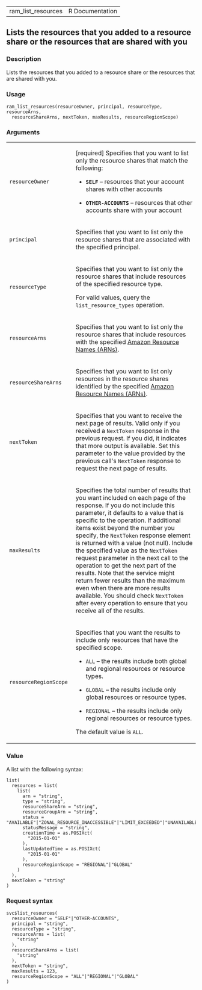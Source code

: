 <table style="width: 100%;">
<tbody>
<tr class="odd">
<td>ram_list_resources</td>
<td style="text-align: right;">R Documentation</td>
</tr>
</tbody>
</table>

## Lists the resources that you added to a resource share or the resources that are shared with you

### Description

Lists the resources that you added to a resource share or the resources
that are shared with you.

### Usage

    ram_list_resources(resourceOwner, principal, resourceType, resourceArns,
      resourceShareArns, nextToken, maxResults, resourceRegionScope)

### Arguments

<table>
<colgroup>
<col style="width: 35%" />
<col style="width: 65%" />
</colgroup>
<tbody>
<tr class="odd">
<td><code
id="ram_list_resources_:_resourceOwner">resourceOwner</code></td>
<td><p>[required] Specifies that you want to list only the resource
shares that match the following:</p>
<ul>
<li><p><strong><code>SELF</code></strong> – resources that your account
shares with other accounts</p></li>
<li><p><strong><code>OTHER-ACCOUNTS</code></strong> – resources that
other accounts share with your account</p></li>
</ul></td>
</tr>
<tr class="even">
<td><code id="ram_list_resources_:_principal">principal</code></td>
<td><p>Specifies that you want to list only the resource shares that are
associated with the specified principal.</p></td>
</tr>
<tr class="odd">
<td><code
id="ram_list_resources_:_resourceType">resourceType</code></td>
<td><p>Specifies that you want to list only the resource shares that
include resources of the specified resource type.</p>
<p>For valid values, query the <code>list_resource_types</code>
operation.</p></td>
</tr>
<tr class="even">
<td><code
id="ram_list_resources_:_resourceArns">resourceArns</code></td>
<td><p>Specifies that you want to list only the resource shares that
include resources with the specified <a
href="https://docs.aws.amazon.com/IAM/latest/UserGuide/reference-arns.html">Amazon
Resource Names (ARNs)</a>.</p></td>
</tr>
<tr class="odd">
<td><code
id="ram_list_resources_:_resourceShareArns">resourceShareArns</code></td>
<td><p>Specifies that you want to list only resources in the resource
shares identified by the specified <a
href="https://docs.aws.amazon.com/IAM/latest/UserGuide/reference-arns.html">Amazon
Resource Names (ARNs)</a>.</p></td>
</tr>
<tr class="even">
<td><code id="ram_list_resources_:_nextToken">nextToken</code></td>
<td><p>Specifies that you want to receive the next page of results.
Valid only if you received a <code>NextToken</code> response in the
previous request. If you did, it indicates that more output is
available. Set this parameter to the value provided by the previous
call's <code>NextToken</code> response to request the next page of
results.</p></td>
</tr>
<tr class="odd">
<td><code id="ram_list_resources_:_maxResults">maxResults</code></td>
<td><p>Specifies the total number of results that you want included on
each page of the response. If you do not include this parameter, it
defaults to a value that is specific to the operation. If additional
items exist beyond the number you specify, the <code>NextToken</code>
response element is returned with a value (not null). Include the
specified value as the <code>NextToken</code> request parameter in the
next call to the operation to get the next part of the results. Note
that the service might return fewer results than the maximum even when
there are more results available. You should check
<code>NextToken</code> after every operation to ensure that you receive
all of the results.</p></td>
</tr>
<tr class="even">
<td><code
id="ram_list_resources_:_resourceRegionScope">resourceRegionScope</code></td>
<td><p>Specifies that you want the results to include only resources
that have the specified scope.</p>
<ul>
<li><p><code>ALL</code> – the results include both global and regional
resources or resource types.</p></li>
<li><p><code>GLOBAL</code> – the results include only global resources
or resource types.</p></li>
<li><p><code>REGIONAL</code> – the results include only regional
resources or resource types.</p></li>
</ul>
<p>The default value is <code>ALL</code>.</p></td>
</tr>
</tbody>
</table>

### Value

A list with the following syntax:

    list(
      resources = list(
        list(
          arn = "string",
          type = "string",
          resourceShareArn = "string",
          resourceGroupArn = "string",
          status = "AVAILABLE"|"ZONAL_RESOURCE_INACCESSIBLE"|"LIMIT_EXCEEDED"|"UNAVAILABLE"|"PENDING",
          statusMessage = "string",
          creationTime = as.POSIXct(
            "2015-01-01"
          ),
          lastUpdatedTime = as.POSIXct(
            "2015-01-01"
          ),
          resourceRegionScope = "REGIONAL"|"GLOBAL"
        )
      ),
      nextToken = "string"
    )

### Request syntax

    svc$list_resources(
      resourceOwner = "SELF"|"OTHER-ACCOUNTS",
      principal = "string",
      resourceType = "string",
      resourceArns = list(
        "string"
      ),
      resourceShareArns = list(
        "string"
      ),
      nextToken = "string",
      maxResults = 123,
      resourceRegionScope = "ALL"|"REGIONAL"|"GLOBAL"
    )
